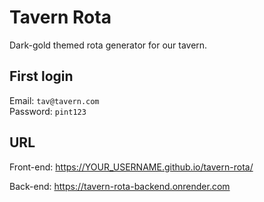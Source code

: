 # Tavern Rota
Dark-gold themed rota generator for our tavern.

## First login
Email: `tav@tavern.com`  
Password: `pint123`

## URL
Front-end: https://YOUR_USERNAME.github.io/tavern-rota/  

Back-end:  https://tavern-rota-backend.onrender.com
